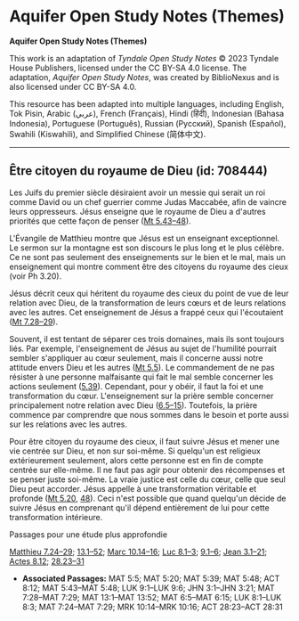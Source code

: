 # Aquifer Open Study Notes (Themes)

**Aquifer Open Study Notes (Themes)**

This work is an adaptation of *Tyndale Open Study Notes* © 2023 Tyndale House Publishers, licensed under the CC BY\-SA 4\.0 license. The adaptation, *Aquifer Open Study Notes*, was created by BiblioNexus and is also licensed under CC BY\-SA 4\.0\.

This resource has been adapted into multiple languages, including English, Tok Pisin, Arabic (عربي), French (Français), Hindi (हिंदी), Indonesian (Bahasa Indonesia), Portuguese (Português), Russian (Русский), Spanish (Español), Swahili (Kiswahili), and Simplified Chinese (简体中文).



--------------------------------

## Être citoyen du royaume de Dieu (id: 708444)

Les Juifs du premier siècle désiraient avoir un messie qui serait un roi comme David ou un chef guerrier comme Judas Maccabée, afin de vaincre leurs oppresseurs. Jésus enseigne que le royaume de Dieu a d'autres priorités que cette façon de penser ([Mt 5\.43–48](https://ref.ly/Matt5:43-Matt5:48)).

L'Évangile de Matthieu montre que Jésus est un enseignant exceptionnel. Le sermon sur la montagne est son discours le plus long et le plus célèbre. Ce ne sont pas seulement des enseignements sur le bien et le mal, mais un enseignement qui montre comment être des citoyens du royaume des cieux (voir Ph 3\.20\).

Jésus décrit ceux qui héritent du royaume des cieux du point de vue de leur relation avec Dieu, de la transformation de leurs cœurs et de leurs relations avec les autres. Cet enseignement de Jésus a frappé ceux qui l'écoutaient ([Mt 7\.28–29](https://ref.ly/Matt7:28-Matt7:29)).

Souvent, il est tentant de séparer ces trois domaines, mais ils sont toujours liés. Par exemple, l'enseignement de Jésus au sujet de l'humilité pourrait sembler s'appliquer au cœur seulement, mais il concerne aussi notre attitude envers Dieu et les autres ([Mt 5\.5](https://ref.ly/Matt5:5)). Le commandement de ne pas résister à une personne malfaisante qui fait le mal semble concerner les actions seulement ([5\.39](https://ref.ly/Matt5:39)). Cependant, pour y obéir, il faut la foi et une transformation du cœur. L'enseignement sur la prière semble concerner principalement notre relation avec Dieu ([6\.5–15](https://ref.ly/Matt6:5-Matt6:15)). Toutefois, la prière commence par comprendre que nous sommes dans le besoin et porte aussi sur les relations avec les autres.

Pour être citoyen du royaume des cieux, il faut suivre Jésus et mener une vie centrée sur Dieu, et non sur soi\-même. Si quelqu'un est religieux extérieurement seulement, alors cette personne est en fin de compte centrée sur elle\-même. Il ne faut pas agir pour obtenir des récompenses et se penser juste soi\-même. La vraie justice est celle du cœur, celle que seul Dieu peut accorder. Jésus appelle à une transformation véritable et profonde ([Mt 5\.20](https://ref.ly/Matt5:20), [48](https://ref.ly/Matt5:48)). Ceci n'est possible que quand quelqu'un décide de suivre Jésus en comprenant qu'il dépend entièrement de lui pour cette transformation intérieure.

Passages pour une étude plus approfondie

[Matthieu 7\.24–29](https://ref.ly/Matt7:24-Matt7:29); [13\.1–52](https://ref.ly/Matt13:1-Matt13:52); [Marc 10\.14–16](https://ref.ly/Mark10:14-Mark10:16); [Luc 8\.1–3](https://ref.ly/Luke8:1-Luke8:3); [9\.1–6](https://ref.ly/Luke9:1-Luke9:6); [Jean 3\.1–21](https://ref.ly/John3:1-John3:21); [Actes 8\.12](https://ref.ly/Acts8:12); [28\.23–31](https://ref.ly/Acts28:23-Acts28:31)

* **Associated Passages:** MAT 5:5; MAT 5:20; MAT 5:39; MAT 5:48; ACT 8:12; MAT 5:43–MAT 5:48; LUK 9:1–LUK 9:6; JHN 3:1–JHN 3:21; MAT 7:28–MAT 7:29; MAT 13:1–MAT 13:52; MAT 6:5–MAT 6:15; LUK 8:1–LUK 8:3; MAT 7:24–MAT 7:29; MRK 10:14–MRK 10:16; ACT 28:23–ACT 28:31

